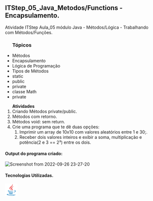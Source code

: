 <h2>ITStep_05_Java_Metodos/Functions - Encapsulamento.</h2>
<p>Atividade ITStep Aula_05 módulo Java - Métodos/Lógica -  Trabalhando com Métodos/Funções.</p>

<ul><h3>Tópicos</h3>
<li>Métodos</li>
<li>Encapsulamento</li>
<li>Lógica de Programação</li>
<li>Tipos de Métodos</li>
<li>static</li>
<li>public</li>
<li>private</li>
<li>classe Math</li>
<li>private</li>
</ul>

<ol><b>Atividades</b>
<li>Criando Métodos private/public.</li>
<li>Métodos com retorno.</li>
<li>Métodos void: sem return.</li>
<li>Crie uma programa que te dê duas opções:
<ol>
<li>Imprimir um array de 10x10 com valores aleatórios entre 1 e 30;.</li>
<li>Receber dois valores inteiros e exibir a soma, multiplicação e potência(2 e 3 == 2³) entre os dois.</li>
</ol>
</li>
</ol>

<h4>Output do programa criado:</h4>

![Screenshot from 2022-09-26 23-27-20](https://user-images.githubusercontent.com/78119622/192417314-8f80d6d0-1344-44d5-a28f-4de58468a0de.png)


<h4>Tecnologias Utilizadas.</h4>
 
<p align="left">
<a href="https://www.java.com" target="_blank" rel="noreferrer"> <img src="https://raw.githubusercontent.com/devicons/devicon/master/icons/java/java-original.svg" alt="java" width="40" height="40"/> </a> </p> 
